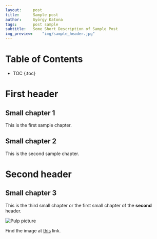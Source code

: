 ```yaml
---
layout:     post
title:      Sample post
author:     György Katona
tags: 		post sample
subtitle:  	Some Short Description of Sample Post
img_preview:	"img/sample_header.jpg"
---
```

<!-- Start Writing Below in Markdown -->

# Table of Contents

* TOC
{:toc}

# First header

## Small chapter 1

This is the first sample chapter.

## Small chapter 2

This is the second sample chapter.

# Second header

## Small chapter 3

This is the third small chapter or the first small chapter of the **second** header.

![Pulp picture](https://georgekatona.com/img/bg_pulp.png)

Find the image at [this](https://georgekatona.com/img/bg_pulp.png) link.



